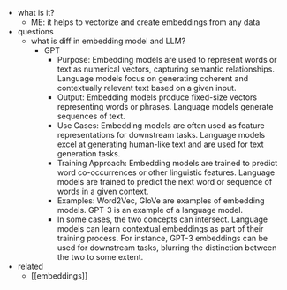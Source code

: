   * what is it?
    * ME: it helps to vectorize and create embeddings from any data
  * questions
    * what is diff in embedding model and LLM?
      * GPT
        * Purpose: Embedding models are used to represent words or text as numerical vectors, capturing semantic relationships. Language models focus on generating coherent and contextually relevant text based on a given input.
        * Output: Embedding models produce fixed-size vectors representing words or phrases. Language models generate sequences of text.
        * Use Cases: Embedding models are often used as feature representations for downstream tasks. Language models excel at generating human-like text and are used for text generation tasks.
        * Training Approach: Embedding models are trained to predict word co-occurrences or other linguistic features. Language models are trained to predict the next word or sequence of words in a given context.
        * Examples: Word2Vec, GloVe are examples of embedding models. GPT-3 is an example of a language model.
        * In some cases, the two concepts can intersect. Language models can learn contextual embeddings as part of their training process. For instance, GPT-3 embeddings can be used for downstream tasks, blurring the distinction between the two to some extent.
  * related
    * [[embeddings]]
